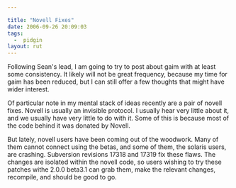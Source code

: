 ```yaml
---

title: "Novell Fixes"
date: 2006-09-26 20:09:03
tags:
  -  pidgin
layout: rut
---
```


Following Sean's lead, I am going to try to post about gaim with at least some consistency.  It likely will not be great frequency, because my time for gaim has been reduced, but I can still offer a few thoughts that might have wider interest.

Of particular note in my mental stack of ideas recently are a pair of novell fixes.  Novell is usually an invisible protocol.  I usually hear very little about it, and we usually have very little to do with it.  Some of this is because most of the code behind it was donated by Novell.

But lately, novell users have been coming out of the woodwork.  Many of them cannot connect using the betas, and some of them, the solaris users, are crashing.  Subversion revisions 17318 and 17319 fix these flaws. The changes are isolated within the novell code, so users wishing to try these patches withe 2.0.0 beta3.1 can grab them, make the relevant changes, recompile, and should be good to go.

